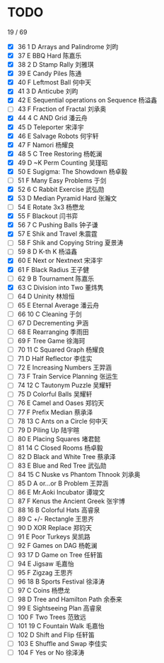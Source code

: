 ﻿# TODO

19 / 69
- [x] 36	1	D	Arrays and Palindrome	刘昀
- [x] 37	E	BBQ Hard	陈嘉乐
- [x] 38	2	D	Stamp Rally	刘雅琪
- [x] 39	E	Candy Piles	陈通
- [x] 40	F	Leftmost Ball	何中天
- [x] 41	3	D	Anticube	刘昀
- [x] 42	E	Sequential operations on Sequence	杨溢鑫
- [ ] 43	F	Fraction of Fractal	刘承奥
- [x] 44	4	C	AND Grid	潘云舟
- [x] 45	D	Teleporter	宋泽宇
- [x] 46	E	Salvage Robots	何宇轩
- [x] 47	F	Namori	杨耀良
- [x] 48	5	C	Tree Restoring	杨乾澜
- [x] 49	D	~K Perm Counting	吴瑾昭
- [x] 50	E	Sugigma: The Showdown	杨卓毅
- [ ] 51	F	Many Easy Problems	于剑
- [x] 52	6	C	Rabbit Exercise	武弘勋
- [x] 53	D	Median Pyramid Hard	张瀚文
- [ ] 54	E	Rotate 3x3	杨懋龙
- [x] 55	F	Blackout	闫书弈
- [x] 56	7	C	Pushing Balls	钟子谦
- [x] 57	E	Shik and Travel	朱震霆
- [ ] 58	F	Shik and Copying String	夏景涛
- [ ] 59	8	D	K-th K	杨溢鑫
- [x] 60	E	Next or Nextnext	宋泽宇
- [x] 61	F	Black Radius	王子健
- [ ] 62	9	B	Tournament	陈嘉乐
- [x] 63	C	Division into Two	董炜隽
- [ ] 64	D	Uninity	林旭恒	
- [ ] 65	E	Eternal Average	潘云舟
- [ ] 66	10	C	Cleaning	于剑
- [ ] 67	D	Decrementing	尹涵
- [ ] 68	E	Rearranging	季雨田	
- [ ] 69	F	Tree Game	徐海珂	
- [ ] 70	11	C	Squared Graph	杨耀良	
- [ ] 71	D	Half Reflector	李佳实	
- [ ] 72	E	Increasing Numbers	王羿涵	
- [ ] 73	F	Train Service Planning	张运生	
- [ ] 74	12	C	Tautonym Puzzle	吴耀轩	
- [ ] 75	D	Colorful Balls	吴耀轩	
- [ ] 76	E	Camel and Oases	郑钧天	
- [ ] 77	F	Prefix Median	蔡承泽	
- [ ] 78	13	C	Ants on a Circle	何中天	
- [ ] 79	D	Piling Up	陆宇暄	
- [ ] 80	E	Placing Squares	堵君懿	
- [ ] 81	14	C	Closed Rooms	杨卓毅	
- [ ] 82	D	Black and White Tree	蔡承泽	
- [ ] 83	E	Blue and Red Tree	武弘勋	
- [ ] 84	15	C	Nuske vs Phantom Thnook	刘承奥	
- [ ] 85	D	A or...or B Problem	王羿涵	
- [ ] 86	E	Mr.Aoki Incubator	谭竣文	
- [ ] 87	F	Kenus the Ancient Greek	张宇博	
- [ ] 88	16	B	Colorful Hats	高睿泉
- [ ] 89	C	+/- Rectangle	王思齐	
- [ ] 90	D	XOR Replace	郑钧天	
- [ ] 91	E	Poor Turkeys	吴凯路
- [ ] 92	F	Games on DAG	杨乾澜
- [ ] 93	17	D	Game on Tree	任轩笛	
- [ ] 94	E	Jigsaw	毛嘉怡	
- [ ] 95	F	Zigzag	王思齐	
- [ ] 96	18	B	Sports Festival	徐泽涛
- [ ] 97	C	Coins	杨懋龙
- [ ] 98	D	Tree and Hamilton Path	余泰来
- [ ] 99	E	Sightseeing Plan	高睿泉
- [ ] 100	F	Two Trees	范致远
- [ ] 101	19	C	Fountain Walk	毛嘉怡
- [ ] 102	D	Shift and Flip	任轩笛	
- [ ] 103	E	Shuffle and Swap	李佳实	
- [ ] 104	F	Yes or No	徐泽涛	

